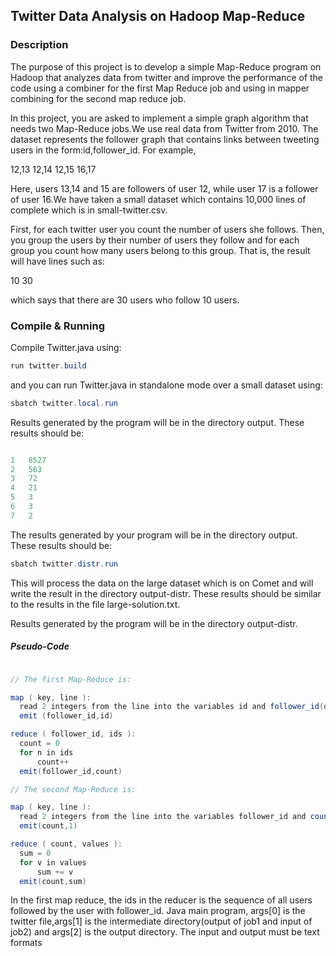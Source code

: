 
## Twitter Data Analysis on Hadoop Map-Reduce


### Description

The purpose of this project is to develop a simple Map-Reduce program on Hadoop that analyzes data from twitter and improve the performance of the code using a combiner for the first Map Reduce job and using in mapper combining for the second map reduce job.

In this project, you are asked to implement a simple graph algorithm that needs two Map-Reduce jobs.We use real data from Twitter from 2010. The dataset represents the follower graph that contains links between tweeting users in the form:id,follower_id. For example,

12,13
12,14
12,15
16,17

Here, users 13,14 and 15 are followers of user 12, while user 17 is a follower of user 16.We have taken a small dataset which contains 10,000 lines of complete which is in small-twitter.csv.

First, for each twitter user you count the number of users she follows. Then, you group the users by their number of users they follow and for each group you count how many users belong to this group. That is, the result will have lines such as:

10 30

which says that there are 30 users who follow 10 users.

### Compile & Running

Compile Twitter.java using:

```java
run twitter.build
```

and you can run Twitter.java in standalone mode over a small dataset using:

```java
sbatch twitter.local.run
```

Results generated by the program will be in the directory output. These results should be:

```java

1	8527
2	563
3	72
4	21
5	3
6	3
7	2

```


The results generated by your program will be in the directory output. These results should be:

```java
sbatch twitter.distr.run
```

This will process the data on the large dataset which is on Comet and will write the result in the directory output-distr. These results should be similar to the results in the file large-solution.txt. 

Results generated by the program will be in the directory output-distr. 

##### Pseudo-Code

```java

// The first Map-Reduce is:

map ( key, line ):
  read 2 integers from the line into the variables id and follower_id(delimeter is comma ",")
  emit (follower_id,id)

reduce ( follower_id, ids ):
  count = 0
  for n in ids
      count++
  emit(follower_id,count)

// The second Map-Reduce is:

map ( key, line ):
  read 2 integers from the line into the variables follower_id and count(delimeter is tab "\t")
  emit(count,1)

reduce ( count, values ):
  sum = 0
  for v in values
      sum += v
  emit(count,sum)
```
In the first map reduce, the ids in the reducer is the sequence of all users followed by the user with follower_id.
Java main program, args[0] is the twitter file,args[1] is the intermediate directory(output of job1 and input of job2) and args[2] is the output directory. The input and output must be text formats
